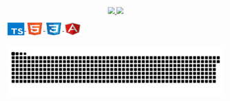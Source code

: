 <div align="center">
  <a href="https://github.com/caiorodr">
  <img height="180em" src="https://github-readme-stats.vercel.app/api?username=caiorodr&show_icons=true&theme=dracula&include_all_commits=true&count_private=true"/>
  <img height="180em" src="https://github-readme-stats.vercel.app/api/top-langs/?username=caiorodr&layout=compact&langs_count=7&theme=dracula"/>
</div>
  
  <div style="display: inline_block"><br>
  <img align="center" alt="Caio-Ts" height="30" width="40" src="https://raw.githubusercontent.com/devicons/devicon/master/icons/typescript/typescript-plain.svg">
  <img align="center" alt="Caio-HTML" height="30" width="40" src="https://raw.githubusercontent.com/devicons/devicon/master/icons/html5/html5-original.svg">
  <img align="center" alt="Caio-CSS" height="30" width="40" src="https://raw.githubusercontent.com/devicons/devicon/master/icons/css3/css3-original.svg">
  <img align="center" alt="Caio-Angularjs" height="30" width="40" src="https://raw.githubusercontent.com/devicons/devicon/master/icons/angularjs/angularjs-original.svg">
   
 </div>
  
  ##
  
  ![Snake animation](https://github.com/caiorodr/caiorodr/blob/output/github-contribution-grid-snake.svg)

